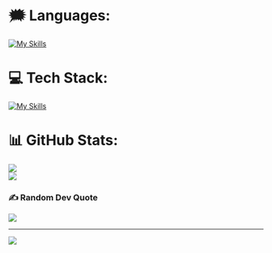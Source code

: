 # 🗯️ Languages:
[![My Skills](https://skillicons.dev/icons?i=java,py,js,c)](https://skillicons.dev)

# 💻 Tech Stack:
[![My Skills](https://skillicons.dev/icons?i=react,nodejs,mysql,aws,git,kubernetes,azure,fastapi,linux)](https://skillicons.dev)


# 📊 GitHub Stats:
![](https://github-readme-streak-stats.herokuapp.com/?user=devikamj73&theme=dark&hide_border=false)<br/>
![](https://github-readme-stats.vercel.app/api/top-langs/?username=devikamj73&theme=dark&hide_border=false&include_all_commits=false&count_private=false&layout=compact)

### ✍️ Random Dev Quote
![](https://quotes-github-readme.vercel.app/api?type=vetical&theme=gruvbox)

---
[![](https://visitcount.itsvg.in/api?id=devikamj73&icon=6&color=10)](https://visitcount.itsvg.in)

<!-- Proudly created with GPRM ( https://gprm.itsvg.in ) -->

